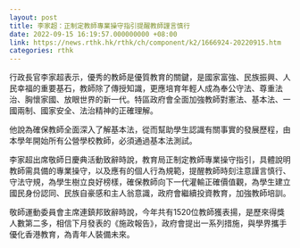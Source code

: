 ```yaml
---
layout: post
title: 李家超：正制定教師專業操守指引提醒教師謹言慎行
date: 2022-09-15 16:19:57.000000000 +08:00
link: https://news.rthk.hk/rthk/ch/component/k2/1666924-20220915.htm
categories: rthk
---
```


行政長官李家超表示，優秀的教師是優質教育的關鍵，是國家富強、民族振興、人民幸福的重要基石，教師除了傳授知識，更應培育年輕人成為奉公守法、尊重法治、胸懷家國、放眼世界的新一代。特區政府會全面加強教師對憲法、基本法、一國兩制、國家安全、法治精神的正確理解。

他說為確保教師全面深入了解基本法，從而幫助學生認識有關事實的發展歷程，由本學年開始所有公營學校教師，必須通過基本法測試。

李家超出席敬師日慶典活動致辭時說，教育局正制定教師專業操守指引，具體說明教師需具備的專業操守，以及應有的個人行為規範，提醒教師時刻注意謹言慎行、守法守規，為學生樹立良好榜樣，確保教師向下一代灌輸正確價值觀，為學生建立國民身份認同、民族自豪感和主人翁意識，政府會繼續投資教育，加強教師培訓。

敬師運動委員會主席連鎮邦致辭時說，今年共有1520位教師獲表揚，是歷來得獎人數第二多，相信下月發表的《施政報告》，政府會提出一系列措施，與學界攜手優化香港教育，為青年人裝備未來。
